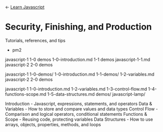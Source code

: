← [Learn Javascript](README.md)

# Security, Finishing, and Production

Tutorials, references, and tips


- pm2






javascript-1
    1-0
        demos
        1-0-introduction.md
    1-1
        demos
        javascript-1-1.md
javascript-2
    2-0
        demos



javascript-1
    1-0-demos/
    1-0-introduction.md
    1-1-demos/
    1-2-variables.md
javascript-2
    2-0
        demos







javascript-1
    1-0-introduction.md
    1-2-variables.md
    1-3-control-flow.md
    1-4-functions-scope.md
    1-5-data-structures.md
    demos/
        javascript-lamp/




Introduction - Javascript, expressions, statements, and operators
Data & Variables - How to store and compare values and data types
Control Flow - Comparison and logical operators, conditional statements
Functions & Scope - Reusing code, protecting variables
Data Structures - How to use arrays, objects, properties, methods, and loops
